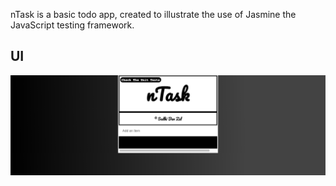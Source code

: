 nTask is a basic todo app, created to illustrate the use of Jasmine the JavaScript testing framework.

## UI 

![](https://github.com/Sed9yDataBank/ntask/blob/master/Screen%20Shot%202021-05-27%20at%2012.25.01%20PM.png)

